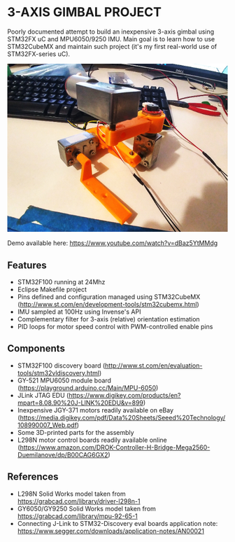 # 3-AXIS GIMBAL PROJECT
Poorly documented attempt to build an inexpensive 3-axis gimbal using STM32FX uC and MPU6050/9250 IMU. Main goal is to learn how to use STM32CubeMX and maintain such project (it's my first real-world use of STM32FX-series uC).

![alt text](https://github.com/mmittek/gimbal/blob/master/images/3-axis.jpg?raw=true "Single axis assembly")

Demo available here: https://www.youtube.com/watch?v=dBaz5YtMMdg

## Features
- STM32F100 running at 24Mhz
- Eclipse Makefile project
- Pins defined and configuration managed using STM32CubeMX (http://www.st.com/en/development-tools/stm32cubemx.html)
- IMU sampled at 100Hz using Invense's API
- Complementary filter for 3-axis (relative) orientation estimation
- PID loops for motor speed control with PWM-controlled enable pins
 

## Components
- STM32F100 discovery board (http://www.st.com/en/evaluation-tools/stm32vldiscovery.html)
- GY-521 MPU6050 module board (https://playground.arduino.cc/Main/MPU-6050)
- JLink JTAG EDU (https://www.digikey.com/products/en?mpart=8.08.90%20J-LINK%20EDU&v=899)
- Inexpensive JGY-371 motors readily available on eBay (https://media.digikey.com/pdf/Data%20Sheets/Seeed%20Technology/108990007_Web.pdf)
- Some 3D-printed parts for the assembly
- L298N motor control boards readily available online (https://www.amazon.com/DROK-Controller-H-Bridge-Mega2560-Duemilanove/dp/B00CAG6GX2)

## References
- L298N Solid Works model taken from https://grabcad.com/library/driver-l298n-1
- GY6050/GY9250 Solid Works model taken from https://grabcad.com/library/mpu-92-65-1
- Connecting J-Link to STM32-Discovery eval boards application note: https://www.segger.com/downloads/application-notes/AN00021